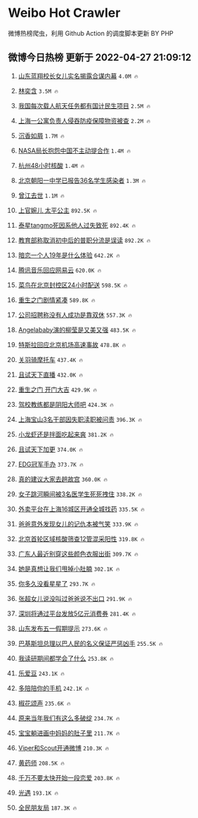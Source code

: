 # Weibo Hot Crawler 



微博热榜爬虫，利用 Github Action 的调度脚本更新 BY PHP 


## 微博今日热榜 更新于 2022-04-27 21:09:12 
1. [山东蓝翔校长女儿实名揭露合谋内幕](https://s.weibo.com/weibo?q=%23%E5%B1%B1%E4%B8%9C%E8%93%9D%E7%BF%94%E6%A0%A1%E9%95%BF%E5%A5%B3%E5%84%BF%E5%AE%9E%E5%90%8D%E6%8F%AD%E9%9C%B2%E5%90%88%E8%B0%8B%E5%86%85%E5%B9%95%23&Refer=top) `4.0M 🔥` 

1. [林奕含](https://s.weibo.com/weibo?q=%E6%9E%97%E5%A5%95%E5%90%AB&Refer=top) `3.5M 🔥` 

1. [我国每次载人航天任务都有国计民生项目](https://s.weibo.com/weibo?q=%23%E6%88%91%E5%9B%BD%E6%AF%8F%E6%AC%A1%E8%BD%BD%E4%BA%BA%E8%88%AA%E5%A4%A9%E4%BB%BB%E5%8A%A1%E9%83%BD%E6%9C%89%E5%9B%BD%E8%AE%A1%E6%B0%91%E7%94%9F%E9%A1%B9%E7%9B%AE%23&Refer=top) `2.5M 🔥` 

1. [上海一公寓负责人侵吞防疫保障物资被查](https://s.weibo.com/weibo?q=%23%E4%B8%8A%E6%B5%B7%E4%B8%80%E5%85%AC%E5%AF%93%E8%B4%9F%E8%B4%A3%E4%BA%BA%E4%BE%B5%E5%90%9E%E9%98%B2%E7%96%AB%E4%BF%9D%E9%9A%9C%E7%89%A9%E8%B5%84%E8%A2%AB%E6%9F%A5%23&Refer=top) `2.2M 🔥` 

1. [沉香如屑](https://s.weibo.com/weibo?q=%E6%B2%89%E9%A6%99%E5%A6%82%E5%B1%91&Refer=top) `1.7M 🔥` 

1. [NASA局长抱怨中国不主动提合作](https://s.weibo.com/weibo?q=%23NASA%E5%B1%80%E9%95%BF%E6%8A%B1%E6%80%A8%E4%B8%AD%E5%9B%BD%E4%B8%8D%E4%B8%BB%E5%8A%A8%E6%8F%90%E5%90%88%E4%BD%9C%23&Refer=top) `1.4M 🔥` 

1. [杭州48小时核酸](https://s.weibo.com/weibo?q=%23%E6%9D%AD%E5%B7%9E48%E5%B0%8F%E6%97%B6%E6%A0%B8%E9%85%B8%23&Refer=top) `1.4M 🔥` 

1. [北京朝阳一中学已报告36名学生感染者](https://s.weibo.com/weibo?q=%23%E5%8C%97%E4%BA%AC%E6%9C%9D%E9%98%B3%E4%B8%80%E4%B8%AD%E5%AD%A6%E5%B7%B2%E6%8A%A5%E5%91%8A36%E5%90%8D%E5%AD%A6%E7%94%9F%E6%84%9F%E6%9F%93%E8%80%85%23&Refer=top) `1.3M 🔥` 

1. [曾江去世](https://s.weibo.com/weibo?q=%23%E6%9B%BE%E6%B1%9F%E5%8E%BB%E4%B8%96%23&Refer=top) `1.1M 🔥` 

1. [上官婉儿 太平公主](https://s.weibo.com/weibo?q=%E4%B8%8A%E5%AE%98%E5%A9%89%E5%84%BF%20%E5%A4%AA%E5%B9%B3%E5%85%AC%E4%B8%BB&Refer=top) `892.5K 🔥` 

1. [泰星tangmo死因系他人过失致死](https://s.weibo.com/weibo?q=%23%E6%B3%B0%E6%98%9Ftangmo%E6%AD%BB%E5%9B%A0%E7%B3%BB%E4%BB%96%E4%BA%BA%E8%BF%87%E5%A4%B1%E8%87%B4%E6%AD%BB%23&Refer=top) `892.4K 🔥` 

1. [教育部称取消初中后的普职分流是误读](https://s.weibo.com/weibo?q=%23%E6%95%99%E8%82%B2%E9%83%A8%E7%A7%B0%E5%8F%96%E6%B6%88%E5%88%9D%E4%B8%AD%E5%90%8E%E7%9A%84%E6%99%AE%E8%81%8C%E5%88%86%E6%B5%81%E6%98%AF%E8%AF%AF%E8%AF%BB%23&Refer=top) `892.2K 🔥` 

1. [暗恋一个人19年是什么体验](https://s.weibo.com/weibo?q=%23%E6%9A%97%E6%81%8B%E4%B8%80%E4%B8%AA%E4%BA%BA19%E5%B9%B4%E6%98%AF%E4%BB%80%E4%B9%88%E4%BD%93%E9%AA%8C%23&Refer=top) `642.2K 🔥` 

1. [腾讯音乐回应网易云](https://s.weibo.com/weibo?q=%23%E8%85%BE%E8%AE%AF%E9%9F%B3%E4%B9%90%E5%9B%9E%E5%BA%94%E7%BD%91%E6%98%93%E4%BA%91%23&Refer=top) `620.0K 🔥` 

1. [菜鸟在北京封控区24小时配送](https://s.weibo.com/weibo?q=%23%E8%8F%9C%E9%B8%9F%E5%9C%A8%E5%8C%97%E4%BA%AC%E5%B0%81%E6%8E%A7%E5%8C%BA24%E5%B0%8F%E6%97%B6%E9%85%8D%E9%80%81%23&Refer=top) `598.5K 🔥` 

1. [重生之门剧情紧凑](https://s.weibo.com/weibo?q=%23%E9%87%8D%E7%94%9F%E4%B9%8B%E9%97%A8%E5%89%A7%E6%83%85%E7%B4%A7%E5%87%91%23&Refer=top) `589.8K 🔥` 

1. [公司招聘称没有人成功是靠双休](https://s.weibo.com/weibo?q=%23%E5%85%AC%E5%8F%B8%E6%8B%9B%E8%81%98%E7%A7%B0%E6%B2%A1%E6%9C%89%E4%BA%BA%E6%88%90%E5%8A%9F%E6%98%AF%E9%9D%A0%E5%8F%8C%E4%BC%91%23&Refer=top) `557.3K 🔥` 

1. [Angelababy演的柳莹是又美又强](https://s.weibo.com/weibo?q=%23Angelababy%E6%BC%94%E7%9A%84%E6%9F%B3%E8%8E%B9%E6%98%AF%E5%8F%88%E7%BE%8E%E5%8F%88%E5%BC%BA%23&Refer=top) `483.5K 🔥` 

1. [特斯拉回应北京机场高速事故](https://s.weibo.com/weibo?q=%23%E7%89%B9%E6%96%AF%E6%8B%89%E5%9B%9E%E5%BA%94%E5%8C%97%E4%BA%AC%E6%9C%BA%E5%9C%BA%E9%AB%98%E9%80%9F%E4%BA%8B%E6%95%85%23&Refer=top) `478.8K 🔥` 

1. [关羽骑摩托车](https://s.weibo.com/weibo?q=%23%E5%85%B3%E7%BE%BD%E9%AA%91%E6%91%A9%E6%89%98%E8%BD%A6%23&Refer=top) `437.4K 🔥` 

1. [且试天下直播](https://s.weibo.com/weibo?q=%23%E4%B8%94%E8%AF%95%E5%A4%A9%E4%B8%8B%E7%9B%B4%E6%92%AD%23&Refer=top) `432.0K 🔥` 

1. [重生之门 开门大吉](https://s.weibo.com/weibo?q=%E9%87%8D%E7%94%9F%E4%B9%8B%E9%97%A8%20%E5%BC%80%E9%97%A8%E5%A4%A7%E5%90%89&Refer=top) `429.9K 🔥` 

1. [驾校教练都是阴阳大师吧](https://s.weibo.com/weibo?q=%23%E9%A9%BE%E6%A0%A1%E6%95%99%E7%BB%83%E9%83%BD%E6%98%AF%E9%98%B4%E9%98%B3%E5%A4%A7%E5%B8%88%E5%90%A7%23&Refer=top) `424.3K 🔥` 

1. [上海宝山3名干部因失职渎职被问责](https://s.weibo.com/weibo?q=%23%E4%B8%8A%E6%B5%B7%E5%AE%9D%E5%B1%B13%E5%90%8D%E5%B9%B2%E9%83%A8%E5%9B%A0%E5%A4%B1%E8%81%8C%E6%B8%8E%E8%81%8C%E8%A2%AB%E9%97%AE%E8%B4%A3%23&Refer=top) `396.3K 🔥` 

1. [小龙虾还是拌面吃起来爽](https://s.weibo.com/weibo?q=%23%E5%B0%8F%E9%BE%99%E8%99%BE%E8%BF%98%E6%98%AF%E6%8B%8C%E9%9D%A2%E5%90%83%E8%B5%B7%E6%9D%A5%E7%88%BD%23&Refer=top) `381.2K 🔥` 

1. [且试天下加更](https://s.weibo.com/weibo?q=%23%E4%B8%94%E8%AF%95%E5%A4%A9%E4%B8%8B%E5%8A%A0%E6%9B%B4%23&Refer=top) `374.0K 🔥` 

1. [EDG冠军手办](https://s.weibo.com/weibo?q=EDG%E5%86%A0%E5%86%9B%E6%89%8B%E5%8A%9E&Refer=top) `373.7K 🔥` 

1. [真的建议大家去趟故宫](https://s.weibo.com/weibo?q=%23%E7%9C%9F%E7%9A%84%E5%BB%BA%E8%AE%AE%E5%A4%A7%E5%AE%B6%E5%8E%BB%E8%B6%9F%E6%95%85%E5%AE%AB%23&Refer=top) `360.0K 🔥` 

1. [女子跳河瞬间被3名医学生死死拽住](https://s.weibo.com/weibo?q=%23%E5%A5%B3%E5%AD%90%E8%B7%B3%E6%B2%B3%E7%9E%AC%E9%97%B4%E8%A2%AB3%E5%90%8D%E5%8C%BB%E5%AD%A6%E7%94%9F%E6%AD%BB%E6%AD%BB%E6%8B%BD%E4%BD%8F%23&Refer=top) `338.2K 🔥` 

1. [外卖平台在上海16城区开通全城找药](https://s.weibo.com/weibo?q=%23%E5%A4%96%E5%8D%96%E5%B9%B3%E5%8F%B0%E5%9C%A8%E4%B8%8A%E6%B5%B716%E5%9F%8E%E5%8C%BA%E5%BC%80%E9%80%9A%E5%85%A8%E5%9F%8E%E6%89%BE%E8%8D%AF%23&Refer=top) `335.5K 🔥` 

1. [爸爸意外发现女儿的记仇本被气笑](https://s.weibo.com/weibo?q=%23%E7%88%B8%E7%88%B8%E6%84%8F%E5%A4%96%E5%8F%91%E7%8E%B0%E5%A5%B3%E5%84%BF%E7%9A%84%E8%AE%B0%E4%BB%87%E6%9C%AC%E8%A2%AB%E6%B0%94%E7%AC%91%23&Refer=top) `333.9K 🔥` 

1. [北京首轮区域核酸筛查12管混采阳性](https://s.weibo.com/weibo?q=%23%E5%8C%97%E4%BA%AC%E9%A6%96%E8%BD%AE%E5%8C%BA%E5%9F%9F%E6%A0%B8%E9%85%B8%E7%AD%9B%E6%9F%A512%E7%AE%A1%E6%B7%B7%E9%87%87%E9%98%B3%E6%80%A7%23&Refer=top) `319.8K 🔥` 

1. [广东人最近别穿这些颜色衣服出街](https://s.weibo.com/weibo?q=%23%E5%B9%BF%E4%B8%9C%E4%BA%BA%E6%9C%80%E8%BF%91%E5%88%AB%E7%A9%BF%E8%BF%99%E4%BA%9B%E9%A2%9C%E8%89%B2%E8%A1%A3%E6%9C%8D%E5%87%BA%E8%A1%97%23&Refer=top) `309.7K 🔥` 

1. [她是真想让我们甩掉小肚腩](https://s.weibo.com/weibo?q=%23%E5%A5%B9%E6%98%AF%E7%9C%9F%E6%83%B3%E8%AE%A9%E6%88%91%E4%BB%AC%E7%94%A9%E6%8E%89%E5%B0%8F%E8%82%9A%E8%85%A9%23&Refer=top) `302.1K 🔥` 

1. [你多久没看星星了](https://s.weibo.com/weibo?q=%23%E4%BD%A0%E5%A4%9A%E4%B9%85%E6%B2%A1%E7%9C%8B%E6%98%9F%E6%98%9F%E4%BA%86%23&Refer=top) `293.7K 🔥` 

1. [张超女儿说没叫过爸爸说不出口](https://s.weibo.com/weibo?q=%23%E5%BC%A0%E8%B6%85%E5%A5%B3%E5%84%BF%E8%AF%B4%E6%B2%A1%E5%8F%AB%E8%BF%87%E7%88%B8%E7%88%B8%E8%AF%B4%E4%B8%8D%E5%87%BA%E5%8F%A3%23&Refer=top) `291.9K 🔥` 

1. [深圳将通过平台发放5亿元消费券](https://s.weibo.com/weibo?q=%23%E6%B7%B1%E5%9C%B3%E5%B0%86%E9%80%9A%E8%BF%87%E5%B9%B3%E5%8F%B0%E5%8F%91%E6%94%BE5%E4%BA%BF%E5%85%83%E6%B6%88%E8%B4%B9%E5%88%B8%23&Refer=top) `281.4K 🔥` 

1. [山东发布五一假期提示](https://s.weibo.com/weibo?q=%23%E5%B1%B1%E4%B8%9C%E5%8F%91%E5%B8%83%E4%BA%94%E4%B8%80%E5%81%87%E6%9C%9F%E6%8F%90%E7%A4%BA%23&Refer=top) `273.6K 🔥` 

1. [巴基斯坦总理以巴人民的名义保证严惩凶手](https://s.weibo.com/weibo?q=%23%E5%B7%B4%E5%9F%BA%E6%96%AF%E5%9D%A6%E6%80%BB%E7%90%86%E4%BB%A5%E5%B7%B4%E4%BA%BA%E6%B0%91%E7%9A%84%E5%90%8D%E4%B9%89%E4%BF%9D%E8%AF%81%E4%B8%A5%E6%83%A9%E5%87%B6%E6%89%8B%23&Refer=top) `255.5K 🔥` 

1. [我读研期间都学会了什么](https://s.weibo.com/weibo?q=%23%E6%88%91%E8%AF%BB%E7%A0%94%E6%9C%9F%E9%97%B4%E9%83%BD%E5%AD%A6%E4%BC%9A%E4%BA%86%E4%BB%80%E4%B9%88%23&Refer=top) `253.8K 🔥` 

1. [乐爱豆](https://s.weibo.com/weibo?q=%E4%B9%90%E7%88%B1%E8%B1%86&Refer=top) `243.1K 🔥` 

1. [多陪陪你的手机](https://s.weibo.com/weibo?q=%23%E5%A4%9A%E9%99%AA%E9%99%AA%E4%BD%A0%E7%9A%84%E6%89%8B%E6%9C%BA%23&Refer=top) `242.1K 🔥` 

1. [椒花颂声](https://s.weibo.com/weibo?q=%E6%A4%92%E8%8A%B1%E9%A2%82%E5%A3%B0&Refer=top) `235.6K 🔥` 

1. [原来当年我们有这么多破绽](https://s.weibo.com/weibo?q=%23%E5%8E%9F%E6%9D%A5%E5%BD%93%E5%B9%B4%E6%88%91%E4%BB%AC%E6%9C%89%E8%BF%99%E4%B9%88%E5%A4%9A%E7%A0%B4%E7%BB%BD%23&Refer=top) `234.7K 🔥` 

1. [宝宝躺进画中妈妈的肚子里](https://s.weibo.com/weibo?q=%23%E5%AE%9D%E5%AE%9D%E8%BA%BA%E8%BF%9B%E7%94%BB%E4%B8%AD%E5%A6%88%E5%A6%88%E7%9A%84%E8%82%9A%E5%AD%90%E9%87%8C%23&Refer=top) `211.7K 🔥` 

1. [Viper和Scout开通微博](https://s.weibo.com/weibo?q=%23Viper%E5%92%8CScout%E5%BC%80%E9%80%9A%E5%BE%AE%E5%8D%9A%23&Refer=top) `210.3K 🔥` 

1. [黄药师](https://s.weibo.com/weibo?q=%23%E9%BB%84%E8%8D%AF%E5%B8%88%23&Refer=top) `208.5K 🔥` 

1. [千万不要太快开始一段恋爱](https://s.weibo.com/weibo?q=%23%E5%8D%83%E4%B8%87%E4%B8%8D%E8%A6%81%E5%A4%AA%E5%BF%AB%E5%BC%80%E5%A7%8B%E4%B8%80%E6%AE%B5%E6%81%8B%E7%88%B1%23&Refer=top) `203.8K 🔥` 

1. [光遇](https://s.weibo.com/weibo?q=%E5%85%89%E9%81%87&Refer=top) `193.1K 🔥` 

1. [全民朋友局](https://s.weibo.com/weibo?q=%23%E5%85%A8%E6%B0%91%E6%9C%8B%E5%8F%8B%E5%B1%80%23&Refer=top) `187.3K 🔥` 

